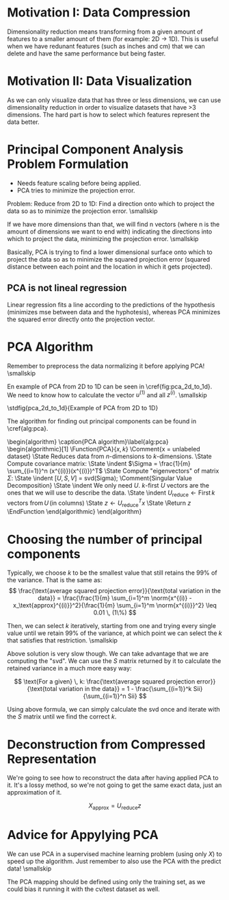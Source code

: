 # Motivation I: Data Compression #
Dimensionality reduction means transforming from a given amount of features to a smaller amount of them (for example: 2D -> 1D). This is useful when we have redunant features (such as inches and cm) that we can delete and have the same performance but being faster.

# Motivation II: Data Visualization #
As we can only visualize data that has three or less dimensions, we can use dimensionality reduction in order to visualize datasets that have >3 dimensions. The hard part is how to select which features represent the data better.

# Principal Component Analysis Problem Formulation #
* Needs feature scaling before being applied.
* PCA tries to minimize the projection error. 

Problem: Reduce from 2D to 1D: Find a direction onto which to project the data so as to minimize the projection error. \smallskip

If we have more dimensions than that, we will find n vectors (where n is the amount of dimensions we want to end with) indicating the directions into which to project the data, minimizing the projection error. \smallskip

Basically, PCA is trying to find a lower dimensional surface onto which to project the data so as to minimize the squared projection error (squared distance between each point and the location in which it gets projected).

## PCA is not lineal regression ##
Linear regression fits a line according to the predictions of the hypothesis (minimizes mse between data and the hyphotesis), whereas PCA minimizes the squared error directly onto the projection vector.

# PCA Algorithm #
Remember to preprocess the data normalizing it before applying PCA! \smallskip

En example of PCA from 2D to 1D can be seen in \cref{fig:pca_2d_to_1d}. We need to know how to calculate the vector $u^{(1)}$ and all $z^{(i)}$. \smallskip

\stdfig{pca_2d_to_1d}{Example of PCA from 2D to 1D}

The algorithm for finding out principal components can be found in \cref{alg:pca}.

\begin{algorithm}
\caption{PCA algorithm}\label{alg:pca}
\begin{algorithmic}[1]
\Function{PCA}{$x, k$} \Comment{x = unlabeled dataset}
    \State Reduces data from $n$-dimensions to $k$-dimensions.
    \State Compute covariance matrix:
        \State \indent $\Sigma = \frac{1}{m} \sum_{(i=1)}^n (x^{(i)})(x^{(i)})^T$
    \State Compute "eigenvectors" of matrix $\Sigma$:
        \State \indent [$U, S, V$] = svd(Sigma);  \Comment{Singular Value Decomposition}
        \State \indent We only need $U$. $k$-first $U$ vectors are the ones that we will use to describe the data.
        \State \indent $U_{\text{reduce}} \gets \text{First} \, k \, \text{vectors from} \, U \, \text{(in columns)}$
    \State $z \gets U_{\text{reduce}}^T x$
    \State \Return $z$
\EndFunction
\end{algorithmic}
\end{algorithm}

# Choosing the number of principal components #
Typically, we choose $k$ to be the smallest value that still retains the 99% of the variance. That is the same as: 
$$
\frac{\text{average squared projection error}}{\text{total variation in the data}} = \frac{\frac{1}{m} \sum_{i=1}^m \norm{x^{(i)} - x_\text{approx}^{(i)}}^2}{\frac{1}{m} \sum_{i=1}^m \norm{x^{(i)}}^2} \leq 0.01 \, (1\%)
$$

Then, we can select $k$ iteratively, starting from one and trying every single value until we retain 99% of the variance, at which point we can select the $k$ that satisfies that restriction. \smallskip

Above solution is very slow though. We can take advantage that we are computing the "svd". We can use the $S$ matrix returned by it to calculate the retained variance in a much more easy way:

$$
\text{For a given} \, k:
\frac{\text{average squared projection error}}{\text{total variation in the data}} = 1 - \frac{\sum_{(i=1)}^k Sii}{\sum_{(i=1)}^n Sii}
$$

Using above formula, we can simply calculate the svd once and iterate with the $S$ matrix until we find the correct $k$.

# Deconstruction from Compressed Representation #
We're going to see how to reconstruct the data after having applied PCA to it. It's a lossy method, so we're not going to get the same exact data, just an approximation of it.

$$ 
X_\text{approx} = U_\text{reduce} z
$$

# Advice for Appylying PCA #
We can use PCA in a supervised machine learning problem (using only $X$) to speed up the algorithm. Just remember to also use the PCA with the predict data! \smallskip

The PCA mapping should be defined using only the training set, as we could bias it running it with the cv/test dataset as well.